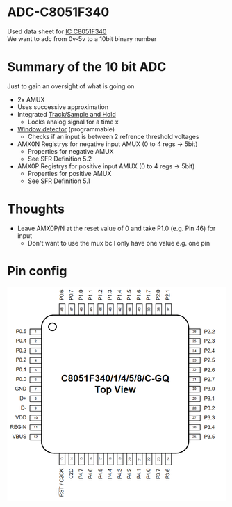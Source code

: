 # ADC-C8051F340

Used data sheet for [IC C8051F340](https://www.silabs.com/documents/public/data-sheets/C8051F34x.pdf)<br>
We want to adc from 0v-5v to a 10bit binary number

# Summary of the 10 bit ADC

Just to gain an oversight of what is going on

* 2x AMUX
* Uses successive approximation
* Integrated [Track/Sample and Hold](https://en.wikipedia.org/wiki/Sample_and_hold)
   * Locks analog signal for a time x
* [Window detector](https://en.wikipedia.org/wiki/Window_detector) (programmable)
   * Checks if an input is between 2 refrence threshold voltages
* AMX0N Registrys for negative input AMUX (0 to 4 regs -> 5bit)
   * Properties for negative AMUX
   * See SFR Definition 5.2
* AMX0P Registrys for positive input AMUX (0 to 4 regs -> 5bit)
   * Properties for positive AMUX
   * See SFR Definition 5.1

# Thoughts

* Leave AMX0P/N at the reset value of 0 and take P1.0 (e.g. Pin 46) for input
   * Don't want to use the mux bc I only have one value e.g. one pin
# Pin config

![pins](index.png)